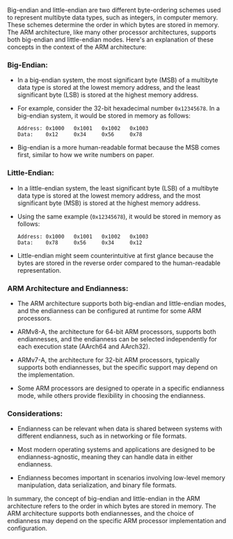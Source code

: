 Big-endian and little-endian are two different byte-ordering schemes used to represent multibyte data types, such as integers, in computer memory. These schemes determine the order in which bytes are stored in memory. The ARM architecture, like many other processor architectures, supports both big-endian and little-endian modes. Here's an explanation of these concepts in the context of the ARM architecture:

### Big-Endian:

- In a big-endian system, the most significant byte (MSB) of a multibyte data type is stored at the lowest memory address, and the least significant byte (LSB) is stored at the highest memory address.
  
- For example, consider the 32-bit hexadecimal number `0x12345678`. In a big-endian system, it would be stored in memory as follows:

  ```
  Address: 0x1000   0x1001   0x1002   0x1003
  Data:    0x12     0x34     0x56     0x78
  ```

- Big-endian is a more human-readable format because the MSB comes first, similar to how we write numbers on paper.

### Little-Endian:

- In a little-endian system, the least significant byte (LSB) of a multibyte data type is stored at the lowest memory address, and the most significant byte (MSB) is stored at the highest memory address.

- Using the same example (`0x12345678`), it would be stored in memory as follows:

  ```
  Address: 0x1000   0x1001   0x1002   0x1003
  Data:    0x78     0x56     0x34     0x12
  ```

- Little-endian might seem counterintuitive at first glance because the bytes are stored in the reverse order compared to the human-readable representation.

### ARM Architecture and Endianness:

- The ARM architecture supports both big-endian and little-endian modes, and the endianness can be configured at runtime for some ARM processors.

- ARMv8-A, the architecture for 64-bit ARM processors, supports both endiannesses, and the endianness can be selected independently for each execution state (AArch64 and AArch32).

- ARMv7-A, the architecture for 32-bit ARM processors, typically supports both endiannesses, but the specific support may depend on the implementation.

- Some ARM processors are designed to operate in a specific endianness mode, while others provide flexibility in choosing the endianness.

### Considerations:

- Endianness can be relevant when data is shared between systems with different endianness, such as in networking or file formats.

- Most modern operating systems and applications are designed to be endianness-agnostic, meaning they can handle data in either endianness.

- Endianness becomes important in scenarios involving low-level memory manipulation, data serialization, and binary file formats.

In summary, the concept of big-endian and little-endian in the ARM architecture refers to the order in which bytes are stored in memory. The ARM architecture supports both endiannesses, and the choice of endianness may depend on the specific ARM processor implementation and configuration.
